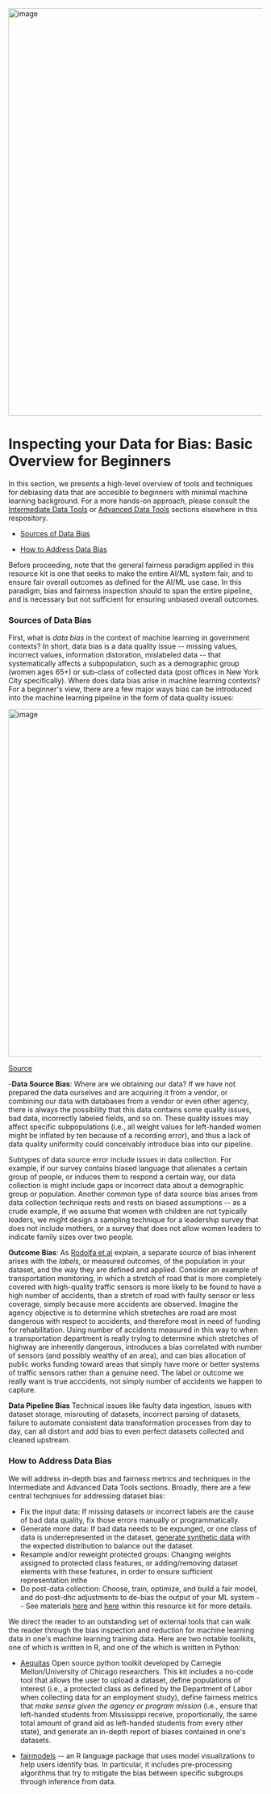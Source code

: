 <img width="807" alt="image" src="https://user-images.githubusercontent.com/80533280/113942840-8cbaaa00-97cf-11eb-9791-b5c3f852c81d.png">


# Inspecting your Data for Bias: Basic Overview for Beginners

In this section, we presents a high-level overview of tools and techniques for debiasing data that are accesible to beginners with minimal machine learning background. For a more hands-on approach, please consult the [Intermediate Data Tools](https://github.com/XDgov/MLBias/blob/main/Build/Intermediate/Intermediate_DataTools.md) or [Advanced Data Tools](https://github.com/XDgov/MLBias/blob/main/Build/Advanced/Advanced_DataTools.md) sections elsewhere in this respository. 


- [Sources of Data Bias](#sources-of-data-bias) 

- [How to Address Data Bias](#how-to-address-data-bias)


Before proceeding, note that the general fairness paradigm applied in this resource kit is one that seeks to make the entire AI/ML system fair, and to ensure fair overall outcomes as defined for the AI/ML use case.  In this paradigm, bias and fairness inspection should to span the entire pipeline, and is necessary but not sufficient for ensuring unbiased overall outcomes. 


### Sources of Data Bias

First, what is *data bias* in the context of machine learning in government contexts?  In short, data bias is a data quality issue -- missing values, incorrect values, information distoration, mislabeled data -- that systematically affects a subpopulation, such as a demographic group (women ages 65+) or sub-class of collected data (post offices in New York City specifically).  Where does data bias arise in machine learning contexts? For a beginner's view, there are a few major ways bias can be introduced into the machine learning pipeline in the form of data quality issues:

<img width="689" alt="image" src="https://user-images.githubusercontent.com/80533280/114029026-1b1e4280-9847-11eb-9afc-c4acb5a43645.png">

[Source](https://docs.google.com/presentation/d/17o_NzplYua5fcJFuGcy1V1-5GFAHk7oHAF4dN44NkUE/edit#slide=id.g8d5290cc44_0_278)


-**Data Source Bias**: Where are we obtaining our data? If we have not prepared the data ourselves and are acquiring it from a vendor, or combining our data with databases from a vendor or even other agency, there is always the possibility that this data contains some quality issues, bad data, incorrectly labeled fields, and so on. These quality issues may affect specific subpopulations (i.e., all weight values for left-handed women might be inflated by ten because of a recording error), and thus a lack of data quality uniformity could conceivably introduce bias into our pipeline.

Subtypes of data source error include issues in data collection. For example, if our survey contains biased language that alienates a certain group of people, or induces them to respond a certain way, our data collection is might include gaps or incorrect data about a demographic group or population. Another common type of data source bias arises from data collection technique rests and rests on biased assumptions -- as a crude example, if we assume that women with children are not typically leaders, we might design a sampling technique for a leadership survey that does not include mothers, or a survey that does not allow women leaders to indicate family sizes over two people.   

**Outcome Bias**: As [Rodolfa et al](https://textbook.coleridgeinitiative.org/chap-bias.html#sec:biassources) explain, a separate source of bias inherent arises with the *labels*, or measured outcomes, of the population in your dataset, and the way they are defined and applied. Consider an example of transportation monitoring, in which a stretch of road that is more completely covered with high-quality traffic sensors is more likely to be found to have a high number of accidents, than a stretch of road with faulty sensor or less coverage, simply because more accidents are observed. Imagine the agency objective is to determine which streteches are road are most dangerous with respect to accidents, and therefore most in need of funding for rehabilitation. Using number of accidents measured in this way to when a transportation department is really trying to determine which stretches of highway are inherently dangerous, introduces a bias correlated with number of sensors (and possibly wealthy of an area), and can bias allocation of public works funding toward areas that simply have more or better systems of traffic sensors rather than a genuine need. The label or outcome we really want is true acccidents, not simply number of accidents we happen to capture.


**Data Pipeline Bias** Technical issues like faulty data ingestion, issues with dataset storage, misrouting of datasets, incorrect parsing of datasets, failure to automate consistent data transformation processes from day to day, can all distort and add bias to even perfect datasets collected and cleaned upstream. 


### How to Address Data Bias

We will address in-depth bias and fairness metrics and techniques in the Intermediate and Advanced Data Tools sections. Broadly, there are a few central techqniues for addressing dataset bias: 

- Fix the input data: If missing datasets or incorrect labels are the cause of bad data quality, fix those errors manually or programmatically. 
- Generate more data: If bad data needs to be expunged, or one class of data is underrepresented in the dataset, [generate synthetic data](https://openaccess.thecvf.com/content_CVPRW_2020/papers/w45/Jaipuria_Deflating_Dataset_Bias_Using_Synthetic_Data_Augmentation_CVPRW_2020_paper.pdf) with the expected distribution to balance out the dataset. 
- Resample and/or reweight protected groups: Changing weights assigned to protected class features, or adding/removing dataset elements with these features, in order to ensure sufficient representation inthe 
- Do post-data collection: Choose, train, optimize, and build a fair model, and do post-dhc adjustments to de-bias the output of your ML system -- See materials [here](https://github.com/XDgov/MLBias/blob/main/Build/Advanced/Advanced_Bias_Evaluation.md) and 
[here](https://github.com/XDgov/MLBias/blob/main/Build/Advanced/MachineLearningPipeline.md) within this resource kit for more details. 


We direct the reader to an outstanding set of external tools that can walk the reader through the bias inspection and reduction for machine learning data in one's machine learning training data. Here are two notable toolkits, one of which is written in R, and one of the which is written in Python: 


- [Aequitas](http://www.datasciencepublicpolicy.org/aequitas) Open source python toolkit developed by Carnegie Mellon/University of Chicago researchers. This kit includes a no-code tool that allows the user to upload a dataset, define populations of interest (i.e., a protected class as defined by the Department of Labor when collecting data for an employment study), define fairness metrics that *make sense given the agency or program mission* (i.e., ensure that left-handed students from Mississippi receive, proportionally, the same total amount of grand aid as left-handed students from every other state), and generate an in-depth report of biases contained in one's datasets.  

- [fairmodels](https://github.com/cran/fairmodels) -- an R language package that uses model visualizations to help users identify bias. In particular, it includes pre-processing algorithms that try to mitigate the bias between specific subgroups through inference from data.

